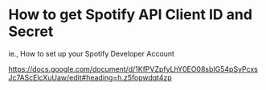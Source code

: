# How to get Spotify API Client ID and Secret

ie., How to set up your Spotify Developer Account

https://docs.google.com/document/d/1KfPVZpfyLhY0EO08sbIG54pSyPcxsJc7AScElcXuUaw/edit#heading=h.z5fopwdqt4zp
